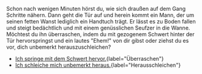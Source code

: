 <!-- Piratenschiff -->

Schon nach wenigen Minuten hörst du, wie sich draußen auf dem Gang Schritte nähern. Dann geht die Tür auf und herein kommt ein Mann, der um seinen fetten Wanst lediglich ein Handtuch trägt. Er lässt es zu Boden fallen und steigt bedächtlich und mit einem genüsslichen Seufzer in die Wanne. Möchtest du ihn überraschen, indem du mit gezogenem Schwert hinter der Tür hervorspringst und ein lautes "Ehem!" von dir gibst oder ziehst du es vor, dich unbemerkt herauszuschleichen?

- [Ich springe mit dem Schwert hervor.](176){label="Überraschen"}
- [Ich schleiche mich unbemerkt heraus.](383){label="Herausschleichen"}